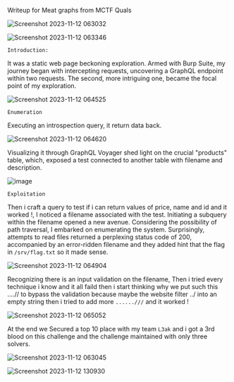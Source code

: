 Writeup for  Meat graphs from MCTF Quals 

![Screenshot 2023-11-12 063032](https://github.com/Yazan03/CTF-writeups/assets/94278827/ec394e9e-243c-4048-836f-2c89e4830289)


![Screenshot 2023-11-12 063346](https://github.com/Yazan03/CTF-writeups/assets/94278827/01b54c4a-7731-414d-83bc-56ad2ca4f6c3)

```Introduction:```

It was a static web page beckoning exploration. Armed with Burp Suite, my journey began with intercepting requests, uncovering a GraphQL endpoint within two requests. The second, more intriguing one, became the focal point of my exploration.

![Screenshot 2023-11-12 064525](https://github.com/Yazan03/CTF-writeups/assets/94278827/c3009d71-f9e1-460f-9e77-eb30786d7285)

```Enumeration```

Executing an introspection query, it return data back.

![Screenshot 2023-11-12 064620](https://github.com/Yazan03/CTF-writeups/assets/94278827/2b09051f-003f-43c6-869e-6ee0b6e7d46a)

Visualizing it through GraphQL Voyager shed light on the crucial "products" table, which, exposed a test connected to another table with filename and description.

![image](https://github.com/Yazan03/CTF-writeups/assets/94278827/233f4945-6a5c-4821-9b9e-df7f4918056f)

```Exploitation```

Then i craft a query to test if i can return values of price, name and id and it worked !, I noticed a filename associated with the test. Initiating a subquery within the filename opened a new avenue. Considering the possibility of path traversal, I embarked on enumerating the system. Surprisingly, attempts to read files returned a perplexing status code of 200, accompanied by an error-ridden filename and they added hint that the flag in ```/srv/flag.txt``` so it made sense.

![Screenshot 2023-11-12 064904](https://github.com/Yazan03/CTF-writeups/assets/94278827/bfe7ece5-e72a-49e2-a340-475d15ff2dfa)

Recognizing there is an input validation on the filename, Then i tried every technique i know and it all faild then i start thinking why we put such this ....// to bypass the validation because maybe the website filter ../ into an empty string then i tried to add more ```......///``` and it worked !

![Screenshot 2023-11-12 065052](https://github.com/Yazan03/CTF-writeups/assets/94278827/f222a5f8-668e-4ad1-8611-59e2e7a1ed88)

At the end we Secured a top 10 place with my team ```L3ak``` and i got a 3rd blood on this challenge and the challenge maintained with only three solvers.

![Screenshot 2023-11-12 063045](https://github.com/Yazan03/CTF-writeups/assets/94278827/7740d1cd-78fc-41f3-830f-2516ef110d35)

![Screenshot 2023-11-12 130930](https://github.com/Yazan03/CTF-writeups/assets/94278827/0d4ff5c5-6f55-4b1d-aef9-e3ee976eca66)

